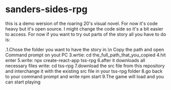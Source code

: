 # sanders-sides-rpg

this is a demo wersion of the roaring 20's visual novel. For now it's code heavy but it's open source. I might change the code side so it's a bit easier to access. For now if you want to try out parts of the story all you have to do is:

.1.Chose the folder you want to have the story in.\n
Copy the path and open Command prompt on yout PC
3.wrtie: cd the_full_path_that_you_copied 
4.hit enter
5.write: npx create-react-app tss-rpg
6.after it downloads all necessary files write: cd tss-rpg
7.download the src file from this repository and interchange it with the existing src file in your tss-rpg folder
8.go back to your command prompt and write npm start
9.The game will load and you can start playing
